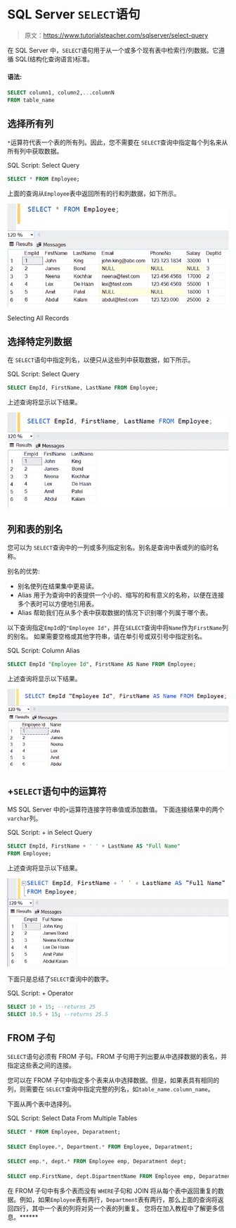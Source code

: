 # SQL Server `SELECT`语句

> 原文：<https://www.tutorialsteacher.com/sqlserver/select-query>

在 SQL Server 中，`SELECT`语句用于从一个或多个现有表中检索行/列数据。它遵循 SQL(结构化查询语言)标准。

#### 语法:

```sql
SELECT column1, column2,...columnN 
FROM table_name 
```

## 选择所有列

`*`运算符代表一个表的所有列。因此，您不需要在 `SELECT`查询中指定每个列名来从所有列中获取数据。

SQL Script: Select Query 

```sql
SELECT * FROM Employee; 
```

上面的查询从`Employee`表中返回所有的行和列数据，如下所示。

[![](img/dc7f5734158352a44a5113edea5f3942.png)](../../Content/images/sqlserver/select1.png)

Selecting All Records



## 选择特定列数据

在 `SELECT`语句中指定列名，以便只从这些列中获取数据，如下所示。

SQL Script: Select Query 

```sql
SELECT EmpId, FirstName, LastName FROM Employee; 
```

上述查询将显示以下结果。

[![Filter columns in the select query](img/0a9b469242d9ca027206908dedee41f5.png)](../../Content/images/sqlserver/select2.png)

## 列和表的别名

您可以为 `SELECT`查询中的一列或多列指定别名。别名是查询中表或列的临时名称。

别名的优势:

*   别名使列在结果集中更易读。
*   Alias 用于为查询中的表提供一个小的、缩写的和有意义的名称，以便在连接多个表时可以方便地引用表。
*   Alias 帮助我们在从多个表中获取数据的情况下识别哪个列属于哪个表。

以下查询指定`EmpId`的`"Employee Id"`，并在`SELECT`查询中将`Name`作为`FirstName`列的别名。 如果需要空格或其他字符串，请在单引号或双引号中指定别名。

SQL Script: Column Alias 

```sql
SELECT EmpId "Employee Id", FirstName AS Name FROM Employee; 
```

上述查询将显示以下结果。

[![](img/f0faff070e4c517e99a6fb1a4df4a2c8.png)](../../Content/images/sqlserver/select3.png)

## +`SELECT`语句中的运算符

MS SQL Server 中的`+`运算符连接字符串值或添加数值。 下面连接结果中的两个`varchar`列。

SQL Script: + in Select Query 

```sql
SELECT EmpId, FirstName + ' ' + LastName AS "Full Name" 
FROM Employee; 
```

上述查询将显示以下结果。

[![+ operator in select query](img/91f6f25d5f954fcf64b50cc8b931b100.png)](../../Content/images/sqlserver/select4.png)

下面只是总结了`SELECT`查询中的数字。

SQL Script: + Operator 

```sql
SELECT 10 + 15; --returns 25
SELECT 10.5 + 15; --returns 25.5
```

## FROM 子句

`SELECT`语句必须有 FROM 子句。FROM 子句用于列出要从中选择数据的表名，并指定这些表之间的连接。

您可以在 FROM 子句中指定多个表来从中选择数据。但是，如果表具有相同的列，则需要在 `SELECT`查询中指定完整的列名，如`table_name.column_name`。

下面从两个表中选择列。

SQL Script: Select Data From Multiple Tables 

```sql
SELECT * FROM Employee, Deparatment;

SELECT Employee.*, Department.* FROM Employee, Deparatment;

SELECT emp.*, dept.* FROM Employee emp, Deparatment dept; 

SELECT emp.FirstName, dept.DipartmentName FROM Employee emp, Deparatment dept; 
```

在 FROM 子句中有多个表而没有 `WHERE`子句和 JOIN 将从每个表中返回重复的数据。例如，如果`Employee`表有两行，`Department`表有两行，那么上面的查询将返回四行，其中一个表的列将对另一个表的列重复。 您将在加入教程中了解更多信息。******